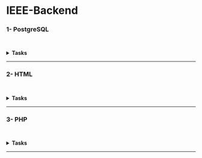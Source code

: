 # IEEE-Backend

### 1- PostgreSQL

``` ```<details><summary>**Tasks**</summary>
```A``` <br>[Gym Mangment System](/PostgreSQL/gym%20management%20system)
<details><summary>Files</summary>
|Solutions|
|---|
|[clas table](/PostgreSQL/gym%20management%20system/class%20table.sql)|
|[equipment](/PostgreSQL/gym%20management%20system/equipment.sql)|
|[instructor](/PostgreSQL/gym%20management%20system/instructor%20table.sql)|
|[Main Database](/PostgreSQL/gym%20management%20system/The%20Database%20and%20member%20table.SQL)|
</details><br/>

```B```<br>[Research](/PostgreSQL/PostgreSQL.md)<br>
```C```<details><summary>Tasks</summary>
```1```<details><summary>**Task 2**</summary>

|Problems|Solutions|
|---|---|
|[Revising the Select Query I](https://www.hackerrank.com/challenges/revising-the-select-query/problem?isFullScreen=true)|[Revising the Select Query I](/PostgreSQL/Task-2/Revising%20the%20Select%20Query%20I.sql)|
|[Revising the Select Query II](https://www.hackerrank.com/challenges/revising-the-select-query-2/problem?isFullScreen=true)|[Revising the Select Query II](/PostgreSQL/Task-2/Revising%20the%20Select%20Query%20II.sql)|
|[Weather Observation Station 1](https://www.hackerrank.com/challenges/weather-observation-station-1/problem?isFullScreen=true)|[Weather Observation Station 1](/PostgreSQL/Task-2/Weather%20Observation%20Station%201.sql)|
|[Weather Observation Station 3](https://www.hackerrank.com/challenges/weather-observation-station-3/problem?isFullScreen=true)|[Weather Observation Station 3](/PostgreSQL/Task-2/Weather%20Observation%20Station%203.sql)|
|[Weather Observation Station 4](https://www.hackerrank.com/challenges/weather-observation-station-4/problem?isFullScreen=true)|[Weather Observation Station 4](/PostgreSQL/Task-2/Weather%20Observation%20Station%204.sql)|
|[Data Science Skills](https://datalemur.com/questions/matching-skills)|[Data Science Skills](/PostgreSQL/Task-2/Data%20Science%20Skills%20.sql)|
|[Unfinished Parts](https://datalemur.com/questions/tesla-unfinished-parts)|[Unfinished Parts](/PostgreSQL/Task-2/Unfinished%20Parts.sql)|

</details>

---

```2```<details><summary>**Task 3**</summary>

|Problems|Solutions|
|---|---|
|[Higher Than 75 Marks](https://www.hackerrank.com/challenges/more-than-75-marks/problem?isFullScreen=true)|[Higher Than 75 Marks](/PostgreSQL/Task-3/Higher%20than%2075%20marks.sql)|
|[Employee Names](https://www.hackerrank.com/challenges/name-of-employees/problem?isFullScreen=true)|[Employee Names](/PostgreSQL/Task-3/Employee%20names.sql)|
|[Employee Salaries](https://www.hackerrank.com/challenges/salary-of-employees/problem?isFullScreen=true)|[Employee Salaries](/PostgreSQL/Task-3/Employee%20Salaries.sql)|
|[Japanese Cities' Attributes](https://www.hackerrank.com/challenges/japanese-cities-attributes/problem?isFullScreen=true)|[Japanese Cities' Attributes](/PostgreSQL/Task-3/Japanese%20Cities'%20Attributes.sql)|
|[Japanese Cities' Names](https://www.hackerrank.com/challenges/japanese-cities-name/problem?isFullScreen=true)|[Japanese Cities' Names](/PostgreSQL/Task-3/Japanese%20Cities’%20names.sql)|
|[Weather Observation Station 2](https://www.hackerrank.com/challenges/weather-observation-station-2/problem?isFullScreen=true)|[Weather Observation Station 2](/PostgreSQL/Task-3/Weather%20Observation%20Station%202.sql)|
|[Weather Observation Station 9](https://www.hackerrank.com/challenges/weather-observation-station-9/problem?isFullScreen=true)|[Weather Observation Station 9](/PostgreSQL/Task-3/Weather%20Observation%20Station%209.sql)|
|[Weather Observation Station 10](https://www.hackerrank.com/challenges/weather-observation-station-10/problem?isFullScreen=true)|[Weather Observation Station 10](/PostgreSQL/Task-3/Weather%20Observation%20Station%2010.sql)|
|[Weather Observation Station 12](https://www.hackerrank.com/challenges/weather-observation-station-12/problem?isFullScreen=true)|[Weather Observation Station 12](/PostgreSQL/Task-3/Weather%20Observation%20Station%2012.sql)|
|[Average Population](https://www.hackerrank.com/challenges/average-population/problem?isFullScreen=true)|[Average Population](/PostgreSQL/Task-3/Average%20Population.sql)|
|[Teams Power Users](https://datalemur.com/questions/teams-power-users)|[Teams Power Users](/PostgreSQL/Task-3/Teams%20Power%20Users.sql)|
|[CTR](https://datalemur.com/questions/click-through-rate)|[CTR](/PostgreSQL/Task-3/CTR.sql)|

</details>

---

```3```<details><summary>**Task 4**</summary>

|Problems|Solutions|
|---|---|
|[Weather Observation Station 5](https://www.hackerrank.com/challenges/weather-observation-station-5/problem?isFullScreen=true)|[Weather Observation Station 5](/PostgreSQL/Task-4/Weather%20Observation%20Station%205.sql)|
|[Weather Observation Station 6](https://www.hackerrank.com/challenges/weather-observation-station-6/problem?isFullScreen=true)|[Weather Observation Station 6](/PostgreSQL/Task-4/Weather%20Observation%20Station%206.sql)|
|[Weather Observation Station 7](https://www.hackerrank.com/challenges/weather-observation-station-7/problem?isFullScreen=true)|[Weather Observation Station 7](/PostgreSQL/Task-4/Weather%20Observation%20Station%207.sql)|
|[Weather Observation Station 8](https://www.hackerrank.com/challenges/weather-observation-station-8/problem?isFullScreen=true)|[Weather Observation Station 8](/PostgreSQL/Task-4/Weather%20Observation%20Station%208.sql)|
|[Weather Observation Station 11](https://www.hackerrank.com/challenges/weather-observation-station-11/problem?isFullScreen=true)|[Weather Observation Station 11](/PostgreSQL/Task-4/Weather%20Observation%20Station%2011.sql)|
|[Weather Observation Station 13](https://www.hackerrank.com/challenges/weather-observation-station-13/problem?isFullScreen=true)|[Weather Observation Station 13](/PostgreSQL/Task-4/Weather%20Observation%20Station%2013.sql)|
|[Weather Observation Station 14](https://www.hackerrank.com/challenges/weather-observation-station-14/problem?isFullScreen=true)|[Weather Observation Station 14](/PostgreSQL/Task-4/Weather%20Observation%20Station%2014.sql)|
|[Weather Observation Station 15](https://www.hackerrank.com/challenges/weather-observation-station-15/problem?isFullScreen=true)|[Weather Observation Station 15](/PostgreSQL/Task-4/Weather%20Observation%20Station%2015.sql)|
|[The Report](https://www.hackerrank.com/challenges/the-report/problem?isFullScreen=true)|[The Report](/PostgreSQL/Task-4/The%20Report.sql)|
|[Type of Triangle](https://www.hackerrank.com/challenges/what-type-of-triangle/problem?isFullScreen=true)|[Type of Triangle](/PostgreSQL/Task-4/Type%20of%20Triangle.SQL)|
|[The PADS](https://www.hackerrank.com/challenges/the-pads/problem?isFullScreen=true)|[The PADS](/PostgreSQL/Task-4/The%20PADS.sql)|

 </details>

---

```4```<details><summary>**Task 5**</summary>

|Problems|Solutions|
|---|---|
|[Ollivander's Inventory](https://www.hackerrank.com/challenges/harry-potter-and-wands/problem?isFullScreen=true)|[Ollivander's Inventory](/PostgreSQL/Task-5/Ollivander's%20Inventory.sql)|
|[New Companies](https://www.hackerrank.com/challenges/the-company/problem?isFullScreen=true)|[New Companies](/PostgreSQL/Task-5/New%20Companies.sql)|
|[Weather Observation Station 18](https://www.hackerrank.com/challenges/weather-observation-station-18/problem?isFullScreen=true)|[Weather Observation Station 18](/PostgreSQL/Task-5/Weather%20Observation%20Station%2018.sql)|
|[Weather Observation Station 19](https://www.hackerrank.com/challenges/weather-observation-station-19/problem?isFullScreen=true)|[Weather Observation Station 19](/PostgreSQL/Task-5/Weather%20Observation%20Station%2019.sql)|
|[Weather Observation Station 20](https://www.hackerrank.com/challenges/weather-observation-station-20/problem?isFullScreen=true)|[Weather Observation Station 20](/PostgreSQL/Task-5/Weather%20Observation%20Station%2020.sql)|
|[Placements](https://www.hackerrank.com/challenges/placements/problem?isFullScreen=true)|[Placements](/PostgreSQL/Task-5/Placements.sql)|
|[Symmetric Pairs](https://www.hackerrank.com/challenges/symmetric-pairs/problem?isFullScreen=true)|[Symmetric Pairs](/PostgreSQL/Task-5/Symmetric%20Pairs.sql)|
|[Interviews](https://www.hackerrank.com/challenges/interviews/problem?isFullScreen=true)|[Interviews](/PostgreSQL/Task-5/Interviews.sql)|

</details>
</details>
</details>


---
### 2- HTML
``` ```<details><summary>**Tasks**</summary>
- [Home Page](/HTML/index.html)
- [Registration Page](/HTML/Registration.html)
- [Research](/HTML/web.md)
</details>

---

### 3- PHP
``` ```<details><summary>**Tasks**</summary>
[PHP Research](/PHP/PHP.md) <br/>

---
## Assignmemnts

|[1<sup>st</sup> Assignment Questions](https://elzero.org/php-bootcamp-assignments-lesson-from-1-to-5/)|[2<sup>nd</sup> Assignment Questions](https://elzero.org/php-bootcamp-assignments-lesson-from-6-to-12/)|[3<sup>rd</sup> Assignment Questions](https://elzero.org/php-bootcamp-assignments-lesson-from-13-to-19/)|[4<sup>th</sup> Assignment Questions](https://elzero.org/php-bootcamp-assignments-lesson-from-20-to-29/)|
|:---:|:---:|:---:|:---:|
|Soultion|Soultion|Soultion|Soultion|
|[1<sup>st</sup> Assignment](/PHP/Assignments/Assignments-lessons-1-5/Assignment%201.php)|[1<sup>st</sup> Assignment](/PHP/Assignments/Assignments-lessons-6-12/Assignment%201.php)|[1<sup>st</sup> Assignment](/PHP/Assignments/Assignments-lessons-13-19/Assignment%201.php)|[1<sup>st</sup> Assignment](/PHP/Assignments/Assignments-lessons-20-29/Assignment%201.php)|
|[2<sup>nd</sup> Assignment](/PHP/Assignments/Assignments-lessons-1-5/Assignment%202.php)|[2<sup>nd</sup> Assignment](/PHP/Assignments/Assignments-lessons-6-12/Assignment%202.php)|[2<sup>nd</sup> Assignment](/PHP/Assignments/Assignments-lessons-13-19/Assignment%202.php)|[2<sup>nd</sup> Assignment](/PHP/Assignments/Assignments-lessons-20-29/Assignment%202.php)|
|[3<sup>rd</sup> Assignment](/PHP/Assignments/Assignments-lessons-1-5/Assignment%203.php)|[3<sup>rd</sup> Assignment](/PHP/Assignments/Assignments-lessons-6-12/Assignment%203.php)|[3<sup>rd</sup> Assignment](/PHP/Assignments/Assignments-lessons-13-19/Assignment%203.php)|[3<sup>rd</sup> Assignment](/PHP/Assignments/Assignments-lessons-20-29/Assignment%203.php)|
|[4<sup>th</sup> Assignment](/PHP/Assignments/Assignments-lessons-1-5/Assignment%204.php)|[4<sup>th</sup> Assignment](/PHP/Assignments/Assignments-lessons-6-12/Assignment%204.php)|[4<sup>th</sup> Assignment](/PHP/Assignments/Assignments-lessons-13-19/Assignment%204.php)|[4<sup>th</sup> Assignment](/PHP/Assignments/Assignments-lessons-20-29/Assignment%204.php)|
|---|[5<sup>th</sup> Assignment](/PHP/Assignments/Assignments-lessons-6-12/Assignment%205.php)|[5<sup>th</sup> Assignment](/PHP/Assignments/Assignments-lessons-13-19/Assignment%205.php)|[5<sup>th</sup> Assignment](/PHP/Assignments/Assignments-lessons-20-29/Assignment%205.php)|
|---|[6<sup>th</sup> Assignment](/PHP/Assignments/Assignments-lessons-6-12/Assignment%206.php)|[6<sup>th</sup> Assignment](/PHP/Assignments/Assignments-lessons-13-19/Assignment%206.php)|[6<sup>th</sup> Assignment](/PHP/Assignments/Assignments-lessons-20-29/Assignment%206.php)|
|---|[7<sup>th</sup> Assignment](/PHP/Assignments/Assignments-lessons-6-12/Assignment%207.php)|---|[7<sup>th</sup> Assignment](/PHP/Assignments/Assignments-lessons-20-29/Assignment%207.php)|
|---|[8<sup>th</sup> Assignment](/PHP/Assignments/Assignments-lessons-6-12/Assignment%208.php)|---|[8<sup>th</sup> Assignment](/PHP/Assignments/Assignments-lessons-20-29/Assignment%208.php)|

---

|[5<sup>th</sup> Assignment Questions](https://elzero.org/php-bootcamp-assignments-lesson-from-30-to-36/)|[6<sup>th</sup> Assignment Questions](https://elzero.org/php-bootcamp-assignments-lesson-from-37-to-42/)|[7<sup>th</sup> Assignment Questions](https://elzero.org/php-bootcamp-assignments-lesson-from-43-to-52/)|[8<sup>th</sup> Assignment Questions](https://elzero.org/php-bootcamp-assignments-lesson-from-53-to-62/)|
|:---:|:---:|:---:|:---:|
|Soultion|Soultion|Soultion|Soultion|
|[1<sup>st</sup> Assignment](/PHP/Assignments/Assignments-lessons-30-36/Assignment%201.php)|[1<sup>st</sup> Assignment](/PHP/Assignments/Assignments-lessons-37-42/Assignment%201.php)|[1<sup>st</sup> Assignment](/PHP/Assignments/Assignments-lessons-43-52/Assignment%201.php)|[1<sup>st</sup> Assignment](/PHP/Assignments/Assignments-lessons-53-62/Assignment%201.php)|
|[2<sup>nd</sup> Assignment](/PHP/Assignments/Assignments-lessons-30-36/Assignment%202.php)|[2<sup>nd</sup> Assignment](/PHP/Assignments/Assignments-lessons-37-42/Assignment%202.php)|[2<sup>nd</sup> Assignment](/PHP/Assignments/Assignments-lessons-43-52/Assignment%202.php)|[2<sup>nd</sup> Assignment](/PHP/Assignments/Assignments-lessons-53-62/Assignment%202.php)|
|[3<sup>rd</sup> Assignment](/PHP/Assignments/Assignments-lessons-30-36/Assignment%203.php)|[3<sup>rd</sup> Assignment](/PHP/Assignments/Assignments-lessons-37-42/Assignment%203.php)|[3<sup>rd</sup> Assignment](/PHP/Assignments/Assignments-lessons-43-52/Assignment%203.php)|[3<sup>rd</sup> Assignment](/PHP/Assignments/Assignments-lessons-53-62/Assignment%203.php)|
|[4<sup>th</sup> Assignment](/PHP/Assignments/Assignments-lessons-30-36/Assignment%204.php)|[4<sup>th</sup> Assignment](/PHP/Assignments/Assignments-lessons-37-42/Assignment%204.php)|[4<sup>th</sup> Assignment](/PHP/Assignments/Assignments-lessons-43-52/Assignment%204.php)|[4<sup>th</sup> Assignment](/PHP/Assignments/Assignments-lessons-53-62/Assignment%204.php)|
|[5<sup>th</sup> Assignment](/PHP/Assignments/Assignments-lessons-30-36/Assignment%205.php)|[5<sup>th</sup> Assignment](/PHP/Assignments/Assignments-lessons-37-42/Assignment%205.php)|[5<sup>th</sup> Assignment](/PHP/Assignments/Assignments-lessons-43-52/Assignment%205.php)|[5<sup>th</sup> Assignment](/PHP/Assignments/Assignments-lessons-53-62/Assignment%205.php)|
|[6<sup>th</sup> Assignment](/PHP/Assignments/Assignments-lessons-30-36/Assignment%206.php)|[6<sup>th</sup> Assignment](/PHP/Assignments/Assignments-lessons-37-42/Assignment%206.php)|[6<sup>th</sup> Assignment](/PHP/Assignments/Assignments-lessons-43-52/Assignment%206.php)|[6<sup>th</sup> Assignment](/PHP/Assignments/Assignments-lessons-53-62/Assignment%206.php)|
|[7<sup>th</sup> Assignment](/PHP/Assignments/Assignments-lessons-30-36/Assignment%207.php)|[7<sup>th</sup> Assignment](/PHP/Assignments/Assignments-lessons-37-42/Assignment%207.php)|[7<sup>th</sup> Assignment](/PHP/Assignments/Assignments-lessons-43-52/Assignment%207.php)|[7<sup>th</sup> Assignment](/PHP/Assignments/Assignments-lessons-53-62/Assignment%207.php)|---|
|[8<sup>th</sup> Assignment](/PHP/Assignments/Assignments-lessons-30-36/Assignment%208.php)|[8<sup>th</sup> Assignment](/PHP/Assignments/Assignments-lessons-37-42/Assignment%208.php)|[8<sup>th</sup> Assignment](/PHP/Assignments/Assignments-lessons-43-52/Assignment%208.php)|---|
|---|[9<sup>th</sup> Assignment](/PHP/Assignments/Assignments-lessons-37-42/Assignment%209.php)|[9<sup>th</sup> Assignment](/PHP/Assignments/Assignments-lessons-43-52/Assignment%209.php)|---|
|---|[10<sup>th</sup> Assignment](/PHP/Assignments/Assignments-lessons-37-42/Assignment%2010.php)|---|---|

---

|[9<sup>th</sup> Assignment Questions](https://elzero.org/php-bootcamp-assignments-lesson-from-63-to-72/)|Conitnue|[10<sup>th</sup> Assignment Questions](https://elzero.org/php-bootcamp-assignments-lesson-from-73-to-81/)|
|:---:|:---:|:---:|
|Soultion|Soultion|Soultion|
|[1<sup>st</sup> Assignment](/PHP/Assignments/Assignments-lessons-63-72/Assignment%201.php)|[10<sup>th</sup> Assignment](/PHP/Assignments/Assignments-lessons-63-72/Assignment%2010.php)|[1<sup>st</sup> Assignment](/PHP/Assignments/Assignments-lessons-73-81/Assignment%201.php)
|[2<sup>nd</sup> Assignment](/PHP/Assignments/Assignments-lessons-63-72/Assignment%202.php)|[11<sup>th</sup> Assignment](/PHP/Assignments/Assignments-lessons-63-72/Assignment%2011.php)|[2<sup>nd</sup> Assignment](/PHP/Assignments/Assignments-lessons-73-81/Assignment%202.php)|
|[3<sup>rd</sup> Assignment](/PHP/Assignments/Assignments-lessons-63-72/Assignment%203.php)|[12<sup>th</sup> Assignment](/PHP/Assignments/Assignments-lessons-63-72/Assignment%2012.php)|[3<sup>rd</sup> Assignment](/PHP/Assignments/Assignments-lessons-73-81/Assignment%203.php)|
|[4<sup>th</sup> Assignment](/PHP/Assignments/Assignments-lessons-63-72/Assignment%204.php)|[13<sup>th</sup> Assignment](/PHP/Assignments/Assignments-lessons-63-72/Assignment%2013.php)|[4<sup>th</sup> Assignment](/PHP/Assignments/Assignments-lessons-73-81/Assignment%204.php)|
|[5<sup>th</sup> Assignment](/PHP/Assignments/Assignments-lessons-63-72/Assignment%205.php)|[14<sup>th</sup> Assignment](/PHP/Assignments/Assignments-lessons-63-72/Assignment%2014.php)|[5<sup>th</sup> Assignment](/PHP/Assignments/Assignments-lessons-73-81/Assignment%205.php)|
|[6<sup>th</sup> Assignment](/PHP/Assignments/Assignments-lessons-63-72/Assignment%206.php)|[15<sup>th</sup> Assignment](/PHP/Assignments/Assignments-lessons-63-72/Assignment%2015.php)|[6<sup>th</sup> Assignment](/PHP/Assignments/Assignments-lessons-73-81/Assignment%206.php)|
|[7<sup>th</sup> Assignment](/PHP/Assignments/Assignments-lessons-63-72/Assignment%207.php)|[16<sup>th</sup> Assignment](/PHP/Assignments/Assignments-lessons-63-72/Assignment%2016.php)|---|
|[8<sup>th</sup> Assignment](/PHP/Assignments/Assignments-lessons-63-72/Assignment%208.php)|[17<sup>th</sup> Assignment](/PHP/Assignments/Assignments-lessons-63-72/Assignment%2017.php)|---|
|[9<sup>th</sup> Assignment](/PHP/Assignments/Assignments-lessons-63-72/Assignment%209.php)|[18<sup>th</sup> Assignment](/PHP/Assignments/Assignments-lessons-63-72/Assignment%2018.php)|---|



</details>

---
